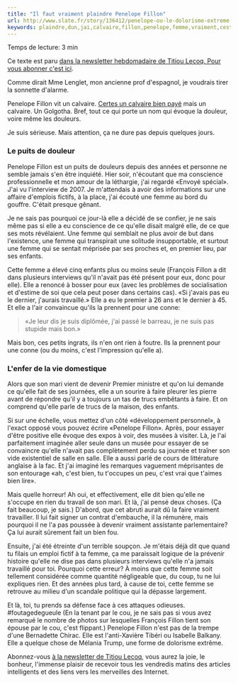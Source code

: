 ```yaml
---
title: "Il faut vraiment plaindre Penelope Fillon"
url: http://www.slate.fr/story/136412/penelope-ou-le-dolorisme-extreme
keywords: plaindre,dun,jai,calvaire,fillon,penelope,femme,vraiment,cest,sais,évoque,faut,faire
---
```

Temps de lecture: 3 min

Ce texte est paru [dans la newsletter hebdomadaire de Titiou Lecoq. Pour vous abonner c\'est ici](http://slate.us11.list-manage.com/subscribe?u=22e9f19b5e27265bddef2006d&id=d7bb8be269).

Comme dirait Mme Lenglet, mon ancienne prof d\'espagnol, je voudrais tirer la sonnette d\'alarme.

Penelope Fillon vit un calvaire. [Certes un calvaire bien payé](http://www.slate.fr/story/136316/pourquo-france-corrompue) mais un calvaire. Un Golgotha. Bref, tout ce qui porte un nom qui évoque la douleur, voire même les douleurs.

Je suis sérieuse. Mais attention, ça ne dure pas depuis quelques jours.

### Le puits de douleur

Penelope Fillon est un puits de douleurs depuis des années et personne ne semble jamais s\'en être inquiété. Hier soir, n\'écoutant que ma conscience professionnelle et mon amour de la léthargie, j\'ai regardé «Envoyé spécial». J\'ai vu l\'interview de 2007. Je m\'attendais à avoir des informations sur une affaire d\'emplois fictifs, à la place, j\'ai écouté une femme au bord du gouffre. C\'était presque gênant.

Je ne sais pas pourquoi ce jour-là elle a décidé de se confier, je ne sais même pas si elle a eu conscience de ce qu\'elle disait malgré elle, de ce que ses mots révélaient. Une femme qui semblait ne plus avoir de but dans l\'existence, une femme qui transpirait une solitude insupportable, et surtout une femme qui se sentait méprisée par ses proches et, en premier lieu, par ses enfants.

Cette femme a élevé cinq enfants plus ou moins seule (François Fillon a dit dans plusieurs interviews qu\'il n\'avait pas été présent pour eux, donc pour elle). Elle a renoncé à bosser pour eux (avec les problèmes de socialisation et d\'estime de soi que cela peut poser dans certains cas). «Si j\'avais pas eu le dernier, j\'aurais travaillé.» Elle a eu le premier à 26 ans et le dernier à 45. Et elle a l\'air convaincue qu\'ils la prennent pour une conne:

> «Je leur dis je suis diplômée, j\'ai passé le barreau, je ne suis pas stupide mais bon.»

Mais bon, ces petits ingrats, ils n\'en ont rien à foutre. Ils la prennent pour une conne (ou du moins, c\'est l\'impression qu\'elle a).

### L\'enfer de la vie domestique

Alors que son mari vient de devenir Premier ministre et qu\'on lui demande ce qu\'elle fait de ses journées, elle a un sourire à faire pleurer les pierre avant de répondre qu\'il y a toujours un tas de trucs embêtants à faire. Et on comprend qu\'elle parle de trucs de la maison, des enfants.

Si sur une échelle, vous mettez d\'un côté «développement personnel», à l\'exact opposé vous pouvez écrire «Penelope Fillon». Après, pour essayer d\'être positive elle évoque des expos à voir, des musées à visiter. Là, je l\'ai parfaitement imaginée aller seule dans un musée pour essayer de se convaincre qu\'elle n\'avait pas complètement perdu sa journée et traîner son vide existentiel de salle en salle. Elle a aussi parlé de cours de littérature anglaise à la fac. Et j\'ai imaginé les remarques vaguement méprisantes de son entourage «ah, c\'est bien, tu t\'occupes un peu, c\'est vrai que t\'aimes bien lire».

Mais quelle horreur! Ah oui, et effectivement, elle dit bien qu\'elle ne s\'occupe en rien du travail de son mari. Et là, j\'ai pensé deux choses. (Ça fait beaucoup, je sais.) D\'abord, que cet abruti aurait dû la faire vraiment travailler. Il lui fait signer un contrat d\'embauche, il la rémunère, mais pourquoi il ne l\'a pas poussée à devenir vraiment assistante parlementaire? Ça lui aurait sûrement fait un bien fou.

Ensuite, j\'ai été étreinte d\'un terrible soupçon. Je m\'étais déjà dit que quand tu filais un emploi fictif à ta femme, ça me paraissait logique de la prévenir histoire qu\'elle ne dise pas dans plusieurs interviews qu\'elle n\'a jamais travaillé pour toi. Pourquoi cette erreur? À moins que cette femme soit tellement considérée comme quantité négligeable que, du coup, tu ne lui expliques rien. Et des années plus tard, à cause de toi, cette femme se retrouve au milieu d\'un scandale politique qui la dépasse largement.

Et là, toi, tu prends sa défense face à ces attaques odieuses. \#foutagedegueule (En la tenant par le cou, je ne sais pas si vous avez remarqué le nombre de photos sur lesquelles François Fillon tient son épouse par le cou, c\'est flippant.) Penelope Fillon n\'est pas de la trempe d\'une Bernadette Chirac. Elle est l\'anti-Xavière Tibéri ou Isabelle Balkany. Elle a quelque chose de Mélania Trump, une forme de dolorisme extrême.

Abonnez-vous [à la newsletter de Titiou Lecoq](http://slate.us11.list-manage.com/subscribe?u=22e9f19b5e27265bddef2006d&id=d7bb8be269), vous aurez la joie, le bonheur, l\'immense plaisir de recevoir tous les vendredis matins des articles intelligents et des liens vers les merveilles des Internet.
